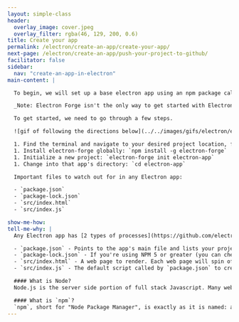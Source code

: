 ```yaml
---
layout: simple-class
header:
  overlay_image: cover.jpeg
  overlay_filter: rgba(46, 129, 200, 0.6)
title: Create your app
permalink: /electron/create-an-app/create-your-app/
next-page: /electron/create-an-app/push-your-project-to-github/
facilitator: false
sidebar:
  nav: "create-an-app-in-electron"
main-content: |

  To begin, we will set up a base electron app using an npm package called [electron-forge](https://electronforge.io/).

  _Note: Electron Forge isn't the only way to get started with Electron! There are other resources, like [Electron Quick Start](https://github.com/electron/electron-quick-start)._

  To get started, we need to go through a few steps.

  ![gif of following the directions below](../../images/gifs/electron/electron1-createapp.gif)

  1. Find the terminal and navigate to your desired project location, for example: `cd ~/` will navigate to your home directory.
  1. Install electron-forge globally: `npm install -g electron-forge`
  1. Initialize a new project: `electron-forge init electron-app`
  1. Change into that app's directory: `cd electron-app`

  Important files to watch out for in any Electron app:

  - `package.json`
  - `package-lock.json`
  - `src/index.html`
  - `src/index.js`

show-me-how:
tell-me-why: |
  Any Electron app has [2 types of processes](https://github.com/electron/electron/blob/master/docs/tutorial/quick-start.md) that interact with each other. The main process, initialized by `package.json`, and a renderer process generated by each web page.

  - `package.json` - Points to the app's main file and lists your project's details and dependencies.
  - `package-lock.json` - If you're using NPM 5 or greater (you can check by running `npm -v`), you'll also get a [`package-lock.json` file](https://docs.npmjs.com/files/package-lock.json). This file aims to keep versions of dependencies identical across projects.
  - `src/index.html` - A web page to render. Each web page will spin off its own renderer process.
  - `src/index.js` - The default script called by `package.json` to create windows and handle system events. Runs the app's main process.

  #### What is Node?
  Node.js is the server side portion of full stack Javascript. Many websites are powered with Node, and it powers things on Electron as well. [Node.js documentation](https://nodejs.org/en/docs/) is full of information that explain its functionality and purpose.

  #### What is `npm`?
  `npm`, short for "Node Package Manager", is exactly as it is named: a manager for packages in Node. Dependencies and their versions are managed in apps through the `package.json` file, and downloaded through `npm`.
---
```

